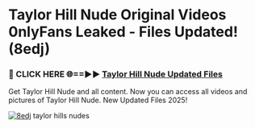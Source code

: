 # Taylor Hill Nude Original Videos 0nlyFans Leaked - Files Updated! (8edj)

<h3>🔴 CLICK HERE 🌐==►► <a href="https://tinyurl.com/yrmya6cz" rel="nofollow">Taylor Hill Nude Updated Files</a></h3>

Get Taylor Hill Nude and all content. Now you can access all videos and pictures of Taylor Hill Nude. New Updated Files 2025!

[![8edj](https://i.imgur.com/FMdXYCs.gif)](https://tinyurl.com/yrmya6cz)
taylor hills nudes